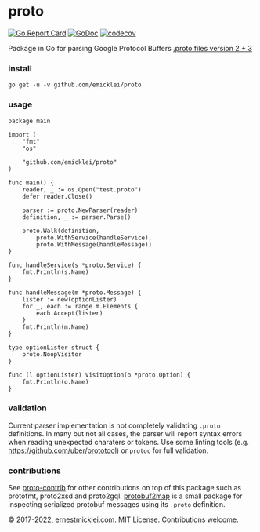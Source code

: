 # proto

[![Go Report Card](https://goreportcard.com/badge/github.com/emicklei/proto)](https://goreportcard.com/report/github.com/emicklei/proto)
[![GoDoc](https://pkg.go.dev/badge/github.com/emicklei/proto)](https://pkg.go.dev/github.com/emicklei/proto)
[![codecov](https://codecov.io/gh/emicklei/proto/branch/master/graph/badge.svg)](https://codecov.io/gh/emicklei/proto)

Package in Go for parsing Google Protocol Buffers [.proto files version 2 + 3](https://developers.google.com/protocol-buffers/docs/reference/proto3-spec)

### install

    go get -u -v github.com/emicklei/proto

### usage

	package main

	import (
		"fmt"
		"os"

		"github.com/emicklei/proto"
	)

	func main() {
		reader, _ := os.Open("test.proto")
		defer reader.Close()

		parser := proto.NewParser(reader)
		definition, _ := parser.Parse()

		proto.Walk(definition,
			proto.WithService(handleService),
			proto.WithMessage(handleMessage))
	}

	func handleService(s *proto.Service) {
		fmt.Println(s.Name)
	}

	func handleMessage(m *proto.Message) {
		lister := new(optionLister)
		for _, each := range m.Elements {
			each.Accept(lister)
		}
		fmt.Println(m.Name)
	}

	type optionLister struct {
		proto.NoopVisitor
	}

	func (l optionLister) VisitOption(o *proto.Option) {
		fmt.Println(o.Name)
	}

### validation

Current parser implementation is not completely validating `.proto` definitions.
In many but not all cases, the parser will report syntax errors when reading unexpected charaters or tokens.
Use some linting tools (e.g. https://github.com/uber/prototool) or `protoc` for full validation.

### contributions

See [proto-contrib](https://github.com/emicklei/proto-contrib) for other contributions on top of this package such as protofmt, proto2xsd and proto2gql.
[protobuf2map](https://github.com/emicklei/protobuf2map) is a small package for inspecting serialized protobuf messages using its `.proto` definition.

© 2017-2022, [ernestmicklei.com](http://ernestmicklei.com).  MIT License. Contributions welcome.
